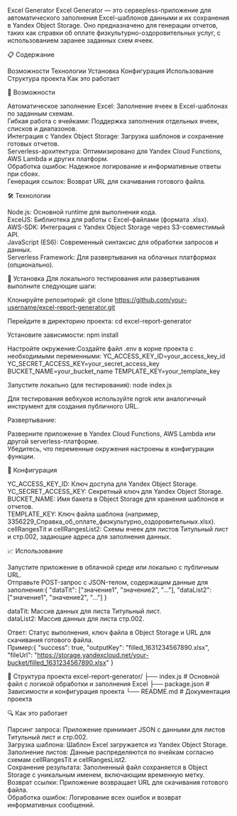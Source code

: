 Excel Generator
Excel Generator — это серверless-приложение для автоматического заполнения Excel-шаблонов данными и их сохранения в Yandex Object Storage. Оно предназначено для генерации отчетов, таких как справки об оплате физкультурно-оздоровительных услуг, с использованием заранее заданных схем ячеек.

📋 Содержание

Возможности
Технологии
Установка
Конфигурация
Использование
Структура проекта
Как это работает

🌟 Возможности

Автоматическое заполнение Excel: Заполнение ячеек в Excel-шаблонах по заданным схемам.  
Гибкая работа с ячейками: Поддержка заполнения отдельных ячеек, списков и диапазонов.  
Интеграция с Yandex Object Storage: Загрузка шаблонов и сохранение готовых отчетов.  
Serverless-архитектура: Оптимизировано для Yandex Cloud Functions, AWS Lambda и других платформ.  
Обработка ошибок: Надежное логирование и информативные ответы при сбоях.  
Генерация ссылок: Возврат URL для скачивания готового файла.


🛠 Технологии

Node.js: Основной runtime для выполнения кода.  
ExcelJS: Библиотека для работы с Excel-файлами (формата .xlsx).  
AWS-SDK: Интеграция с Yandex Object Storage через S3-совместимый API.  
JavaScript (ES6): Современный синтаксис для обработки запросов и данных.  
Serverless Framework: Для развертывания на облачных платформах (опционально).


🚀 Установка
Для локального тестирования или развертывания выполните следующие шаги:

Клонируйте репозиторий:
git clone https://github.com/your-username/excel-report-generator.git


Перейдите в директорию проекта:
cd excel-report-generator


Установите зависимости:
npm install


Настройте окружение:Создайте файл .env в корне проекта с необходимыми переменными:
YC_ACCESS_KEY_ID=your_access_key_id
YC_SECRET_ACCESS_KEY=your_secret_access_key
BUCKET_NAME=your_bucket_name
TEMPLATE_KEY=your_template_key


Запустите локально (для тестирования):
node index.js

Для тестирования вебхуков используйте ngrok или аналогичный инструмент для создания публичного URL.

Развертывание:

Разверните приложение в Yandex Cloud Functions, AWS Lambda или другой serverless-платформе.  
Убедитесь, что переменные окружения настроены в конфигурации функции.




🔧 Конфигурация

YC_ACCESS_KEY_ID: Ключ доступа для Yandex Object Storage.  
YC_SECRET_ACCESS_KEY: Секретный ключ для Yandex Object Storage.  
BUCKET_NAME: Имя бакета в Object Storage для хранения шаблонов и отчетов.  
TEMPLATE_KEY: Ключ файла шаблона (например, 3356229_Справка_об_оплате_физкультурно_оздоровительных.xlsx).  
cellRangesTit и cellRangesList2: Схемы ячеек для листов Титульный лист и стр.002, задающие адреса для заполнения данных.


📈 Использование

Запустите приложение в облачной среде или локально с публичным URL.  
Отправьте POST-запрос с JSON-телом, содержащим данные для заполнения:{
  "dataTit": ["значение1", "значение2", "..."],
  "dataList2": ["значение1", "значение2", "..."]
}


dataTit: Массив данных для листа Титульный лист.  
dataList2: Массив данных для листа стр.002.


Ответ:
Статус выполнения, ключ файла в Object Storage и URL для скачивания готового файла.  
Пример:{
  "success": true,
  "outputKey": "filled_1631234567890.xlsx",
  "fileUrl": "https://storage.yandexcloud.net/your-bucket/filled_1631234567890.xlsx"
}






📂 Структура проекта
excel-report-generator/
├── index.js          # Основной файл с логикой обработки и заполнения Excel
├── package.json      # Зависимости и конфигурация проекта
└── README.md         # Документация проекта


🔍 Как это работает

Парсинг запроса: Приложение принимает JSON с данными для листов Титульный лист и стр.002.  
Загрузка шаблона: Шаблон Excel загружается из Yandex Object Storage.  
Заполнение листов: Данные распределяются по ячейкам согласно схемам cellRangesTit и cellRangesList2.  
Сохранение результата: Заполненный файл сохраняется в Object Storage с уникальным именем, включающим временную метку.  
Возврат ссылки: Приложение возвращает URL для скачивания готового файла.  
Обработка ошибок: Логирование всех ошибок и возврат информативных сообщений.
